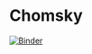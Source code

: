 # Chomsky

[![Binder](https://mybinder.org/badge_logo.svg)](https://mybinder.org/v2/gh/ConstCorrectness/Chomsky/main?urlpath=%2Fdoc%2Ftree%2Fdocs%2Flanding.ipynb)